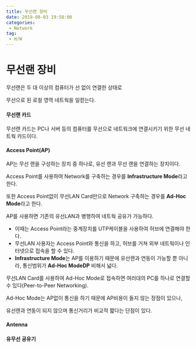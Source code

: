 ```yaml
---
title: 무선랜 장비
date: 2019-08-03 19:58:00
categories:
 - Network
tag:
 - H/W
---
```


# 무선랜 장비

무선랜은 두 대 이상의 컴퓨터가 선 없이 연결한 상태로

무선으로 된 로컬 영역 네트웍을 일컫는다.

#### 무선랜 카드

무선랜 카드는 PC나 서버 등의 컴퓨터를 무선으로 네트워크에 연결시키기 위한 무선 네트웍 카드이다.

#### Access Point(AP)

AP는 무선 랜을 구성하는 장치 중 하나로, 유선 랜과 무선 랜을 연결하는 장치이다.

Access Point를 사용하여 Network를 구축하는 경우를 **Infrastructure Mode**라고 한다. 

또한 Access Point없이 무선LAN Card만으로 Network 구축하는 경우를 **Ad-Hoc Mode**라고 한다.

AP를 사용하면 기존의 유선LAN과 병행하여 네트웍 공유가 가능하다.

- 이때는 Access Point라는 중계장치를 UTP케이블을 사용하여 허브에 연결해야 한다.
- 무선LAN 사용자는 Access Point와 통신을 하고, 허브를 거쳐 외부 네트웍이나 인터넷으로 접속을 할 수 있다.
- **Infrastructure Mode**는 AP를 이용하기 때문에 유선랜과 연동이 가능할 뿐 아니라, 통신범위가 **Ad-Hoc ModeDP** 비해서 넓다.

 무선LAN Card를 사용하여 Ad-Hoc Mode로 접속하면 여러대의 PC를 하나로 연결할 수 있다(Peer-to-Peer Networking).

Ad-Hoc Mode는 AP없이 통신을 하기 때문에 AP비용이 들지 않는 장점이 있으나,

유선랜과 연동이 되지 않으며 통신거리가 비교적 짧다는 단점이 있다.



#### Antenna



#### 유무선 공유기